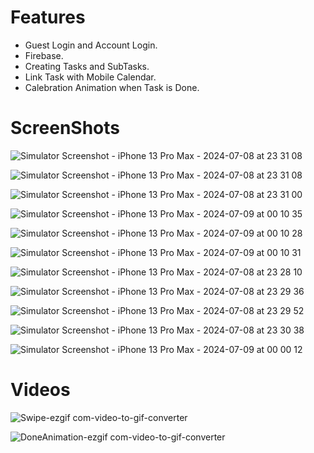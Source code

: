 # Features

- Guest Login and Account Login.
- Firebase.
- Creating Tasks and SubTasks.
- Link Task with Mobile Calendar.
- Calebration Animation when Task is Done.

# ScreenShots
![Simulator Screenshot - iPhone 13 Pro Max - 2024-07-08 at 23 31 08](https://github.com/AbdulkareemMashabi/ToDoList/assets/106698136/79df062b-b718-4cef-b6be-e320463963eb)

![Simulator Screenshot - iPhone 13 Pro Max - 2024-07-08 at 23 31 08](https://github.com/AbdulkareemMashabi/ToDoList/assets/106698136/5eb524c2-0703-4633-8efd-69f38fc9737f)

![Simulator Screenshot - iPhone 13 Pro Max - 2024-07-08 at 23 31 00](https://github.com/AbdulkareemMashabi/ToDoList/assets/106698136/ff3dfb5d-604b-4051-9fa4-51e2ef4efc0a)

![Simulator Screenshot - iPhone 13 Pro Max - 2024-07-09 at 00 10 35](https://github.com/AbdulkareemMashabi/ToDoList/assets/106698136/8dc658fc-9ad7-49fb-b4c0-81392c08be52)

![Simulator Screenshot - iPhone 13 Pro Max - 2024-07-09 at 00 10 28](https://github.com/AbdulkareemMashabi/ToDoList/assets/106698136/6665c89a-9429-4a8f-af4d-b335a56b3ba4)

![Simulator Screenshot - iPhone 13 Pro Max - 2024-07-09 at 00 10 31](https://github.com/AbdulkareemMashabi/ToDoList/assets/106698136/0d3252ea-41d3-422d-8b8a-d1e09d271f3a)


![Simulator Screenshot - iPhone 13 Pro Max - 2024-07-08 at 23 28 10](https://github.com/AbdulkareemMashabi/ToDoList/assets/106698136/12131c8d-87e3-40fe-a847-bbb28b37cf7c)

![Simulator Screenshot - iPhone 13 Pro Max - 2024-07-08 at 23 29 36](https://github.com/AbdulkareemMashabi/ToDoList/assets/106698136/72e1dfcc-85ef-42e3-a03d-0c1898de7b5a)

![Simulator Screenshot - iPhone 13 Pro Max - 2024-07-08 at 23 29 52](https://github.com/AbdulkareemMashabi/ToDoList/assets/106698136/d15a5232-e9ce-4e20-ab1e-1f46e2a6ad13)

![Simulator Screenshot - iPhone 13 Pro Max - 2024-07-08 at 23 30 38](https://github.com/AbdulkareemMashabi/ToDoList/assets/106698136/723e887c-a880-485c-9c8a-40549a014922)

![Simulator Screenshot - iPhone 13 Pro Max - 2024-07-09 at 00 00 12](https://github.com/AbdulkareemMashabi/ToDoList/assets/106698136/84292610-3b1b-414c-9b9e-7fb70e6cefbc)

# Videos

![Swipe-ezgif com-video-to-gif-converter](https://github.com/AbdulkareemMashabi/ToDoList/assets/106698136/003be7b9-6abf-4f14-85ea-982a22e7c3dd)

![DoneAnimation-ezgif com-video-to-gif-converter](https://github.com/AbdulkareemMashabi/ToDoList/assets/106698136/12353f88-98d6-43b3-b6d4-575bf6aa333b)


